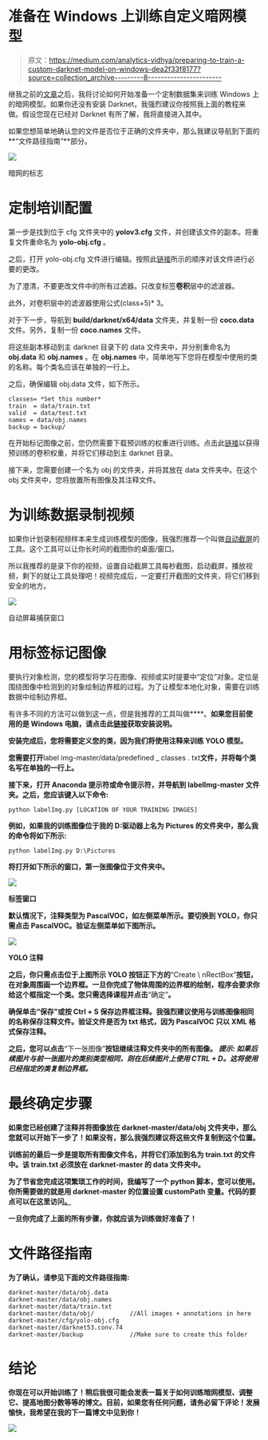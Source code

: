 # 准备在 Windows 上训练自定义暗网模型

> 原文：<https://medium.com/analytics-vidhya/preparing-to-train-a-custom-darknet-model-on-windows-dea2f33f8177?source=collection_archive---------8----------------------->

继我之前的[文章](/analytics-vidhya/installing-darknet-on-windows-462d84840e5a)之后，我将讨论如何开始准备一个定制数据集来训练 Windows 上的暗网模型。如果你还没有安装 Darknet，我强烈建议你按照我上面的教程来做。假设您现在已经对 Darknet 有所了解，我将直接进入其中。

如果您想简单地确认您的文件是否位于正确的文件夹中，那么我建议导航到下面的**“文件路径指南”**部分。

![](img/08bb66a83fb0dca95078d1798fe28706.png)

暗网的标志

# 定制培训配置

第一步是找到位于 cfg 文件夹中的 **yolov3.cfg** 文件，并创建该文件的副本。将重复文件重命名为 **yolo-obj.cfg** 。

之后，打开 yolo-obj.cfg 文件进行编辑。按照此[链接](https://github.com/AlexeyAB/darknet#how-to-train-to-detect-your-custom-objects)所示的顺序对该文件进行必要的更改。

为了澄清，不要更改文件中的所有过滤器。只改变标签**卷积**层中的滤波器。

此外，对卷积层中的滤波器使用公式(class+5)* 3。

对于下一步，导航到 **build/darknet/x64/data** 文件夹，并复制一份 **coco.data** 文件。另外，复制一份 **coco.names** 文件。

将这些副本移动到主 darknet 目录下的 data 文件夹中，并分别重命名为 **obj.data** 和 **obj.names** 。在 **obj.names** 中，简单地写下您将在模型中使用的类的名称。每个类名应该在单独的一行上。

之后，确保编辑 obj.data 文件，如下所示。

```
classes= *Set this number*
train  = data/train.txt
valid  = data/test.txt
names = data/obj.names
backup = backup/
```

在开始标记图像之前，您仍然需要下载预训练的权重进行训练。点击此[链接](https://pjreddie.com/media/files/darknet53.conv.74)以获得预训练的卷积权重，并将它们移动到主 darknet 目录。

接下来，您需要创建一个名为 obj 的文件夹，并将其放在 data 文件夹中。在这个 obj 文件夹中，您将放置所有图像及其注释文件。

# 为训练数据录制视频

如果你计划录制视频样本来生成训练模型的图像，我强烈推荐一个叫做[自动截屏](https://sourceforge.net/projects/autoscreen/)的工具。这个工具可以让你长时间的截图你的桌面/窗口。

所以我推荐的是录下你的视频，设置自动截屏工具每秒截图，启动截屏，播放视频，剩下的就让工具处理吧！视频完成后，一定要打开截图的文件夹，将它们移到安全的地方。

![](img/b280eb46df147ce7e04e0c75cbcfb07d.png)

自动屏幕捕获窗口

# 用标签标记图像

要执行对象检测，您的模型将学习在图像、视频或实时提要中“定位”对象。定位是围绕图像中检测到的对象绘制边界框的过程。为了让模型本地化对象，需要在训练数据中绘制边界框。

有许多不同的方法可以做到这一点，但是我推荐的工具叫做[](https://github.com/tzutalin/labelImg)****。**如果您目前使用的是 Windows 电脑，请点击此[链接](https://github.com/tzutalin/labelImg#windows)获取安装说明。**

**安装完成后，您将需要定义您的类，因为我们将使用注释来训练 YOLO 模型。**

**您需要打开**label img-master/data/predefined _ classes . txt**文件，并将每个类名写在单独的一行上。**

**接下来，打开 Anaconda 提示符或命令提示符，并导航到 **labelImg-master 文件夹**。之后，您应该键入以下命令:**

```
python labelImg.py [LOCATION OF YOUR TRAINING IMAGES]
```

**例如，如果我的训练图像位于我的 D:驱动器上名为 Pictures 的文件夹中，那么我的命令将如下所示:**

```
python labelImg.py D:\Pictures
```

**将打开如下所示的窗口，第一张图像位于文件夹中。**

**![](img/f98e21006ff8042a3e1fc34c32b87939.png)**

**标签窗口**

**默认情况下，注释类型为 PascalVOC，如左侧菜单所示。要切换到 YOLO，你只需点击 PascalVOC。验证左侧菜单如下图所示。**

**![](img/0ebdf7eadf90669db8b9782e99708ec7.png)**

**YOLO 注释**

**之后，你只需点击位于上图所示 YOLO 按钮正下方的**“Create \ nRectBox”**按钮，在对象周围画一个边界框。一旦你完成了物体周围的边界框的绘制，程序会要求你给这个框指定一个类。您只需选择课程并点击**“确定”**。**

**确保单击“保存”或按 Ctrl + S 保存边界框注释。我强烈建议使用与训练图像相同的名称保存注释文件。验证文件是否为 txt 格式，因为 PascalVOC 只以 XML 格式保存注释。**

**之后，您可以点击**“下一张图像”**按钮继续注释文件夹中的所有图像。 ***提示:*** *如果后续图片与前一张图片的类别类型相同，则在后续图片上使用 CTRL + D。这将使用已经指定的类复制边界框。***

# **最终确定步骤**

**如果您已经创建了注释并将图像放在 darknet-master/data/obj 文件夹中，那么您就可以开始下一步了！如果没有，那么我强烈建议将这些文件复制到这个位置。**

**训练前的最后一步是提取所有图像文件名，并将它们添加到名为 train.txt 的文件中。该 train.txt 必须放在 darknet-master 的 data 文件夹中。**

**为了节省您完成这项繁琐工作的时间，我编写了一个 python 脚本，您可以使用。你所需要做的就是用 darknet-master 的位置设置 **customPath** 变量。代码的要点可以在这里访问[。](https://gist.github.com/Vimal-Raghubir/2e59486fa951a8fe2bafa1b3e0f77008)**

**一旦你完成了上面的所有步骤，你就应该为训练做好准备了！**

# **文件路径指南**

**为了确认，请参见下面的文件路径指南:**

```
darknet-master/data/obj.data
darknet-master/data/obj.names
darknet-master/data/train.txt
darknet-master/data/obj/          //All images + annotations in here
darknet-master/cfg/yolo-obj.cfg
darknet-master/darknet53.conv.74
darknet-master/backup             //Make sure to create this folder
```

# **结论**

**你现在可以开始训练了！稍后我很可能会发表一篇关于如何训练暗网模型、调整它、提高地图分数等等的博文。目前，如果您有任何问题，请务必留下评论！发展愉快，我希望在我的下一篇博文中见到你！**

**![](img/0efe890def020a9e95e5d14292a041e3.png)**